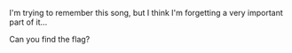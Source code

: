 I'm trying to remember this song, but I think I'm forgetting a very important part of it...

Can you find the flag?